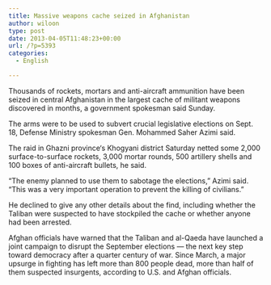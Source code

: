```yaml
---
title: Massive weapons cache seized in Afghanistan
author: wiloon
type: post
date: 2013-04-05T11:48:23+00:00
url: /?p=5393
categories:
  - English

---
```

Thousands of rockets, mortars and anti-aircraft ammunition have been seized in central Afghanistan in the largest cache of militant weapons discovered in months, a government spokesman said Sunday.

The arms were to be used to subvert crucial legislative elections on Sept. 18, Defense Ministry spokesman Gen. Mohammed Saher Azimi said.

The raid in Ghazni province‘s Khogyani district Saturday netted some 2,000 surface-to-surface rockets, 3,000 mortar rounds, 500 artillery shells and 100 boxes of anti-aircraft bullets, he said.

&#8220;The enemy planned to use them to sabotage the elections,&#8221; Azimi said. &#8220;This was a very important operation to prevent the killing of civilians.&#8221;

He declined to give any other details about the find, including whether the Taliban were suspected to have stockpiled the cache or whether anyone had been arrested.

Afghan officials have warned that the Taliban and al-Qaeda have launched a joint campaign to disrupt the September elections — the next key step toward democracy after a quarter century of war. Since March, a major upsurge in fighting has left more than 800 people dead, more than half of them suspected insurgents, according to U.S. and Afghan officials.